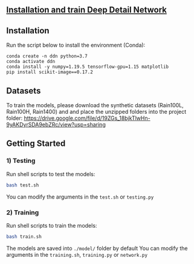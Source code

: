 
## [Installation and train Deep Detail Network](https://xueyangfu.github.io/projects/cvpr2017.html) 


## Installation
Run the script below to install the environment (Conda):
```
conda create -n ddn python=3.7
conda activate ddn
conda install -y numpy=1.19.5 tensorflow-gpu=1.15 matplotlib
pip install scikit-image==0.17.2

```

## Datasets

To train the models, please download the synthetic datasets (Rain100L, Rain100H, Rain1400) and and place the unzipped folders into the project folder:
https://drive.google.com/file/d/19ZGs_18bjkTlwHn-9yAKDyrSDA9ebZRc/view?usp=sharing


## Getting Started

### 1) Testing
Run shell scripts to test the models:
```bash
bash test.sh
```
You can modify the arguments in the `test.sh` or `testing.py`

### 2) Training

Run shell scripts to train the models:
```bash
bash train.sh      
```
The models are saved into `./model/` folder by default
You can modify the arguments in the `training.sh`, `training.py` or `network.py`



